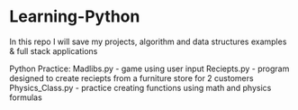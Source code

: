 # Learning-Python
In this repo I will save my projects, algorithm and data structures examples &amp; full stack applications

Python Practice: 
Madlibs.py - game using user input 
Reciepts.py - program designed to create reciepts from a furniture store for 2 customers 
Physics_Class.py - practice creating functions using math and physics formulas